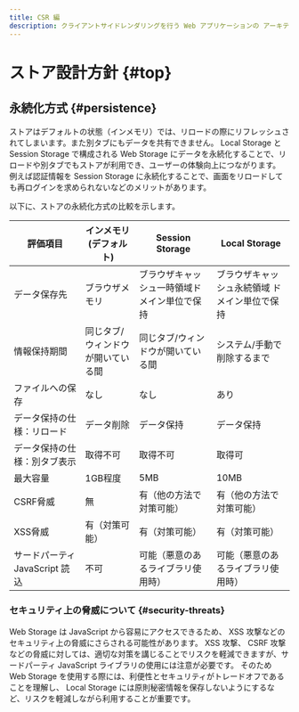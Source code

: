 ```yaml
---
title: CSR 編
description: クライアントサイドレンダリングを行う Web アプリケーションの アーキテクチャについて解説します。
---
```


# ストア設計方針 {#top}

## 永続化方式 {#persistence}

ストアはデフォルトの状態（インメモリ）では、リロードの際にリフレッシュされてしまいます。また別タブにもデータを共有できません。
Local Storage と Session Storage で構成される Web Storage にデータを永続化することで、リロードや別タブでもストアが利用でき、ユーザーの体験向上につながります。
例えば認証情報を Session Storage に永続化することで、画面をリロードしても再ログインを求められないなどのメリットがあります。

以下に、ストアの永続化方式の比較を示します。

<!-- textlint-disable @textlint-ja/no-synonyms -->

| 評価項目                    | インメモリ(デフォルト)           | Session Storage                           | Local Storage            |
| --------------------------- | -------------------------------- | ----------------------------------------- | ------------------------ |
|データ保存先                 | ブラウザメモリ                   | ブラウザキャッシュ一時領域ドメイン単位で保持 | ブラウザキャッシュ永続領域 ドメイン単位で保持  |
| 情報保持期間                | 同じタブ/ウィンドウが開いている間 | 同じタブ/ウィンドウが開いている間           | システム/手動で削除するまで                  |
| ファイルへの保存            | なし                             | なし                                      | あり                                         |
| データ保持の仕様：リロード   | データ削除                       | データ保持                                | データ保持                                     |
| データ保持の仕様：別タブ表示 | 取得不可                         | 取得不可                                  | 取得可                                         |
| 最大容量                    | 1GB程度                         | 5MB                                       | 10MB                                            |
| CSRF脅威                    | 無                              | 有（他の方法で対策可能）                   | 有（他の方法で対策可能）                        |
| XSS脅威                     | 有（対策可能）                   |  有（対策可能）                           | 有（対策可能）                                  |
| サードパーティ JavaScript 読込 | 不可                             | 可能（悪意のあるライブラリ使用時）         |  可能（悪意のあるライブラリ使用時）            |

<!-- textlint-enable @textlint-ja/no-synonyms -->

### セキュリティ上の脅威について {#security-threats}

Web Storage は JavaScript から容易にアクセスできるため、 XSS 攻撃などのセキュリティ上の脅威にさらされる可能性があります。
XSS 攻撃、 CSRF 攻撃などの脅威に対しては、適切な対策を講じることでリスクを軽減できますが、サードパーティ JavaScript ライブラリの使用には注意が必要です。
そのため Web Storage を使用する際には、利便性とセキュリティがトレードオフであることを理解し、 Local Storage には原則秘密情報を保存しないようにするなど、リスクを軽減しながら利用することが重要です。
